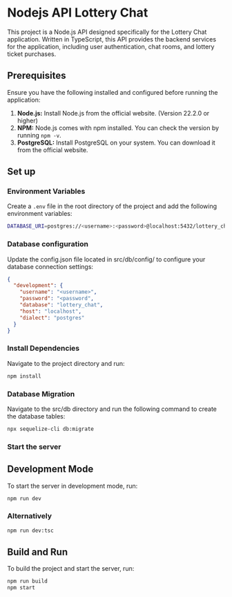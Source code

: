 # Nodejs API Lottery Chat

This project is a Node.js API designed specifically for the Lottery Chat application. Written in TypeScript, this API provides the backend services for the application, including user authentication, chat rooms, and lottery ticket purchases.

## Prerequisites

Ensure you have the following installed and configured before running the application:

1. **Node.js:** Install Node.js from the official website. (Version 22.2.0 or higher)
2. **NPM:** Node.js comes with npm installed. You can check the version by running `npm -v`.
3. **PostgreSQL:** Install PostgreSQL on your system. You can download it from the official website.

## Set up

### Environment Variables

Create a `.env` file in the root directory of the project and add the following environment variables:

```bash Copy code
DATABASE_URI=postgres://<username>:<password>@localhost:5432/lottery_chat
```

### Database configuration

Update the config.json file located in src/db/config/ to configure your database connection settings:

```json Copy code
{
  "development": {
    "username": "<username>",
    "password": "<password",
    "database": "lottery_chat",
    "host": "localhost",
    "dialect": "postgres"
  }
}
```

### Install Dependencies

Navigate to the project directory and run:

```bash Copy code
npm install
```

### Database Migration

Navigate to the src/db directory and run the following command to create the database tables:

```bash Copy code
npx sequelize-cli db:migrate
```

### Start the server

## Development Mode

To start the server in development mode, run:

```bash Copy code
npm run dev
```

### Alternatively
```bash Copy code
npm run dev:tsc
```

## Build and Run

To build the project and start the server, run:

```bash Copy code
npm run build
npm start
```

